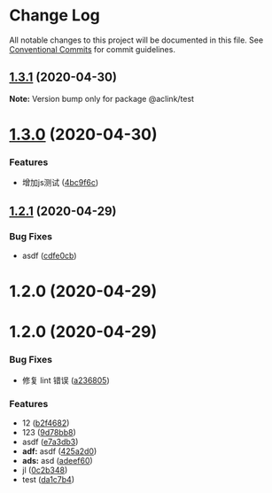 # Change Log

All notable changes to this project will be documented in this file.
See [Conventional Commits](https://conventionalcommits.org) for commit guidelines.

## [1.3.1](http://10.1.1.217/ruimin.chen/ehome-aclink-utils/compare/@aclink/test@1.3.0...@aclink/test@1.3.1) (2020-04-30)

**Note:** Version bump only for package @aclink/test





# [1.3.0](http://10.1.1.217/ruimin.chen/ehome-aclink-utils/compare/@aclink/test@1.2.1...@aclink/test@1.3.0) (2020-04-30)


### Features

* 增加js测试 ([4bc9f6c](http://10.1.1.217/ruimin.chen/ehome-aclink-utils/commits/4bc9f6c431140b21db029c2c27505e1e1b0fdccc))





## [1.2.1](http://10.1.1.217/ruimin.chen/ehome-aclink-utils/compare/@aclink/test@1.2.0...@aclink/test@1.2.1) (2020-04-29)


### Bug Fixes

* asdf ([cdfe0cb](http://10.1.1.217/ruimin.chen/ehome-aclink-utils/commits/cdfe0cb2222dd40a81baea7999d800348b37c42f))



# 1.2.0 (2020-04-29)





# 1.2.0 (2020-04-29)

### Bug Fixes

-   修复 lint 错误 ([a236805](http://10.1.1.217/ruimin.chen/ehome-aclink-utils/commits/a236805c209f6be85af9c988777c1947121feeb8))

### Features

-   12 ([b2f4682](http://10.1.1.217/ruimin.chen/ehome-aclink-utils/commits/b2f46828d0d1b754d687fccd4023d9665a03cb8f))
-   123 ([9d78bb8](http://10.1.1.217/ruimin.chen/ehome-aclink-utils/commits/9d78bb84188b739861094875a41e08ff14ef0f9c))
-   asdf ([e7a3db3](http://10.1.1.217/ruimin.chen/ehome-aclink-utils/commits/e7a3db35ff90e6255170ed90400110ae59a4e123))
-   **adf:** asdf ([425a2d0](http://10.1.1.217/ruimin.chen/ehome-aclink-utils/commits/425a2d03f0f1e07dc272e753bdf9a79584601f6c))
-   **ads:** asd ([adeef60](http://10.1.1.217/ruimin.chen/ehome-aclink-utils/commits/adeef6087aa14c930d5da393bcdfe84252b131a7))
-   jl ([0c2b348](http://10.1.1.217/ruimin.chen/ehome-aclink-utils/commits/0c2b348e215f75ce1d5561b69ceb459cdba6c521))
-   test ([da1c7b4](http://10.1.1.217/ruimin.chen/ehome-aclink-utils/commits/da1c7b4fa64031439a8ef85936c02e743cea59b5))
